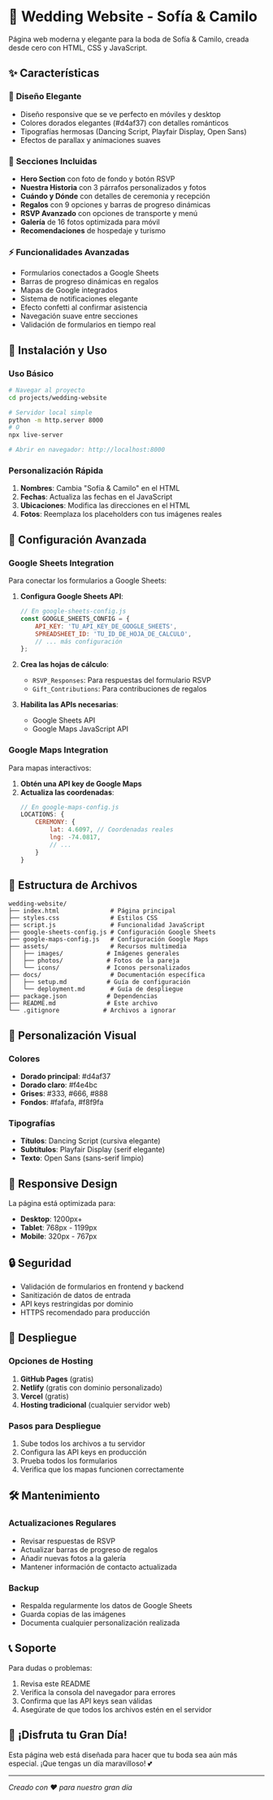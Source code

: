 # 💒 Wedding Website - Sofía & Camilo

Página web moderna y elegante para la boda de Sofía & Camilo, creada desde cero con HTML, CSS y JavaScript.

## ✨ Características

### 🎨 **Diseño Elegante**
- Diseño responsive que se ve perfecto en móviles y desktop
- Colores dorados elegantes (#d4af37) con detalles románticos
- Tipografías hermosas (Dancing Script, Playfair Display, Open Sans)
- Efectos de parallax y animaciones suaves

### 📱 **Secciones Incluidas**
- **Hero Section** con foto de fondo y botón RSVP
- **Nuestra Historia** con 3 párrafos personalizados y fotos
- **Cuándo y Dónde** con detalles de ceremonia y recepción
- **Regalos** con 9 opciones y barras de progreso dinámicas
- **RSVP Avanzado** con opciones de transporte y menú
- **Galería** de 16 fotos optimizada para móvil
- **Recomendaciones** de hospedaje y turismo

### ⚡ **Funcionalidades Avanzadas**
- Formularios conectados a Google Sheets
- Barras de progreso dinámicas en regalos
- Mapas de Google integrados
- Sistema de notificaciones elegante
- Efecto confetti al confirmar asistencia
- Navegación suave entre secciones
- Validación de formularios en tiempo real

## 🚀 Instalación y Uso

### **Uso Básico**
```bash
# Navegar al proyecto
cd projects/wedding-website

# Servidor local simple
python -m http.server 8000
# O
npx live-server

# Abrir en navegador: http://localhost:8000
```

### **Personalización Rápida**
1. **Nombres**: Cambia "Sofía & Camilo" en el HTML
2. **Fechas**: Actualiza las fechas en el JavaScript
3. **Ubicaciones**: Modifica las direcciones en el HTML
4. **Fotos**: Reemplaza los placeholders con tus imágenes reales

## 🔧 Configuración Avanzada

### **Google Sheets Integration**
Para conectar los formularios a Google Sheets:

1. **Configura Google Sheets API**:
   ```javascript
   // En google-sheets-config.js
   const GOOGLE_SHEETS_CONFIG = {
       API_KEY: 'TU_API_KEY_DE_GOOGLE_SHEETS',
       SPREADSHEET_ID: 'TU_ID_DE_HOJA_DE_CALCULO',
       // ... más configuración
   };
   ```

2. **Crea las hojas de cálculo**:
   - `RSVP_Responses`: Para respuestas del formulario RSVP
   - `Gift_Contributions`: Para contribuciones de regalos

3. **Habilita las APIs necesarias**:
   - Google Sheets API
   - Google Maps JavaScript API

### **Google Maps Integration**
Para mapas interactivos:

1. **Obtén una API key de Google Maps**
2. **Actualiza las coordenadas**:
   ```javascript
   // En google-maps-config.js
   LOCATIONS: {
       CEREMONY: {
           lat: 4.6097, // Coordenadas reales
           lng: -74.0817,
           // ...
       }
   }
   ```

## 📁 Estructura de Archivos

```
wedding-website/
├── index.html              # Página principal
├── styles.css              # Estilos CSS
├── script.js               # Funcionalidad JavaScript
├── google-sheets-config.js # Configuración Google Sheets
├── google-maps-config.js   # Configuración Google Maps
├── assets/                 # Recursos multimedia
│   ├── images/            # Imágenes generales
│   ├── photos/            # Fotos de la pareja
│   └── icons/             # Iconos personalizados
├── docs/                   # Documentación específica
│   ├── setup.md           # Guía de configuración
│   └── deployment.md       # Guía de despliegue
├── package.json           # Dependencias
├── README.md              # Este archivo
└── .gitignore            # Archivos a ignorar
```

## 🎨 Personalización Visual

### **Colores**
- **Dorado principal**: #d4af37
- **Dorado claro**: #f4e4bc
- **Grises**: #333, #666, #888
- **Fondos**: #fafafa, #f8f9fa

### **Tipografías**
- **Títulos**: Dancing Script (cursiva elegante)
- **Subtítulos**: Playfair Display (serif elegante)
- **Texto**: Open Sans (sans-serif limpio)

## 📱 Responsive Design

La página está optimizada para:
- **Desktop**: 1200px+
- **Tablet**: 768px - 1199px
- **Mobile**: 320px - 767px

## 🔒 Seguridad

- Validación de formularios en frontend y backend
- Sanitización de datos de entrada
- API keys restringidas por dominio
- HTTPS recomendado para producción

## 🚀 Despliegue

### **Opciones de Hosting**
1. **GitHub Pages** (gratis)
2. **Netlify** (gratis con dominio personalizado)
3. **Vercel** (gratis)
4. **Hosting tradicional** (cualquier servidor web)

### **Pasos para Despliegue**
1. Sube todos los archivos a tu servidor
2. Configura las API keys en producción
3. Prueba todos los formularios
4. Verifica que los mapas funcionen correctamente

## 🛠️ Mantenimiento

### **Actualizaciones Regulares**
- Revisar respuestas de RSVP
- Actualizar barras de progreso de regalos
- Añadir nuevas fotos a la galería
- Mantener información de contacto actualizada

### **Backup**
- Respalda regularmente los datos de Google Sheets
- Guarda copias de las imágenes
- Documenta cualquier personalización realizada

## 📞 Soporte

Para dudas o problemas:
1. Revisa este README
2. Verifica la consola del navegador para errores
3. Confirma que las API keys sean válidas
4. Asegúrate de que todos los archivos estén en el servidor

## 🎉 ¡Disfruta tu Gran Día!

Esta página web está diseñada para hacer que tu boda sea aún más especial. ¡Que tengas un día maravilloso! 💕

---

*Creado con ❤️ para nuestro gran día*
